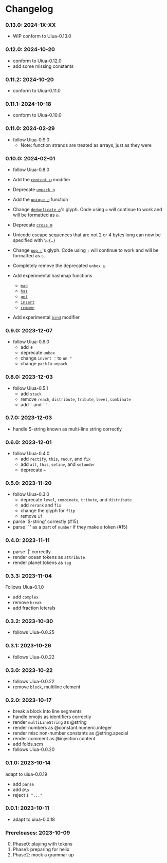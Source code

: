 # Changelog

### 0.13.0: 2024-1X-XX

- WIP conform to Uiua-0.13.0

### 0.12.0: 2024-10-20

- conform to Uiua-0.12.0
- add some missing constants

### 0.11.2: 2024-10-20

- conform to Uiua-0.11.0

### 0.11.1: 2024-10-18

- conform to Uiua-0.10.0

### 0.11.0: 2024-02-29

- follow Uiua-0.9.0
  - Note: function strands are treated as arrays, just as they were

### 0.10.0: 2024-02-01

- follow Uiua-0.8.0

- Add the [`content ⊔`](https://uiua.org/docs/content) modifier
- Deprecate [`unpack ⊐`](https://uiua.org/docs/unpack)
- Add the [`unique ◰`](https://uiua.org/docs/unique) function
- Change [`deduplicate ◴`](https://uiua.org/docs/deduplicate)'s glyph. Code using `⊖` will continue to work and will be formatted as `◴`.
- Deprecate [`cross ⊠`](https://uiua.org/docs/cross)
- Unicode escape sequences that are not 2 or 4 bytes long can now be specified with `\u{…}`
- Change [`pop ◌`](https://uiua.org/docs/pop)'s glyph. Code using `;` will continue to work and will be formatted as `◌`.
- Completely remove the deprecated `unbox ⊔`
- Add experimental hashmap functions
  - [`map`](https://uiua.org/docs/map)
  - [`has`](https://uiua.org/docs/has)
  - [`get`](https://uiua.org/docs/get)
  - [`insert`](https://uiua.org/docs/insert)
  - [`remove`](https://uiua.org/docs/remove)
- Add experimental [`bind`](https://uiua.org/docs/bind) modifier

### 0.9.0: 2023-12-07

- follow Uiua-0.6.0
    - add ``⋕``
    - deprecate `unbox`
    - change `invert ⍘` to `un °`
    - change `pack` to `unpack`

### 0.8.0: 2023-12-03

- follow Uiua-0.5.1
    - add `stack`
    - remove `reach`, `distribute`, `tribute`, `level`, `combinate`
    - add `'` and `''`

### 0.7.0: 2023-12-03

- handle $-string known as multi-line string correctly

### 0.6.0: 2023-12-01

- follow Uiua-0.4.0
    - add `rectify`, `this`, `recur`, and `fix`
    - add `all`, `this`, `setinv`, and `setunder`
    - deprecate `⟜`

### 0.5.0: 2023-11-20

- follow Uiua-0.3.0
    - deprecate `level`, `combinate`, `tribute`, and `distribute`
    - add `rerank` and `fix`
    - change the glyph for `flip`
    - remove `if`
- parse '$-string' correctly (#15)
- parse '¯' as a part of `number` if they make a token (#15)

### 0.4.0: 2023-11-11

- parse '|' correctly
- render ocean tokens as `attribute`
- render planet tokens as `tag`

### 0.3.3: 2023-11-04

Follows Uiua-0.1.0

- add `complex`
- remove `break`
- add fraction leterals

### 0.3.2: 2023-10-30

- follows Uiua-0.0.25

### 0.3.1: 2023-10-26

- follows Uiua-0.0.22

### 0.3.0: 2023-10-22

- follows Uiua-0.0.22
- remove `block`, multiline element

### 0.2.0: 2023-10-17

- break a block into line segments
- handle emojis as identifiers correctly
- render `multiLineString` as @string
- render numbers as @constant.numeric.integer
- render misc non-number constants as @string.special
- render comment as @injection.content
- add folds.scm
- follows Uiua-0.0.20

### 0.1.0: 2023-10-14

adapt to uiua-0.0.19
- add `parse`
- add `@\s`
- reject `$ "..."`

### 0.0.1: 2023-10-11

- adapt to uiua-0.0.18

### Prereleases: 2023-10-09

0. Phase0: playing with tokens
1. Phase1: preparing for helix
2. Phase2: mock a grammar up


